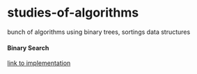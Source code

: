 # studies-of-algorithms
bunch of algorithms using binary trees, sortings data structures

#### Binary Search
[link to implementation]()